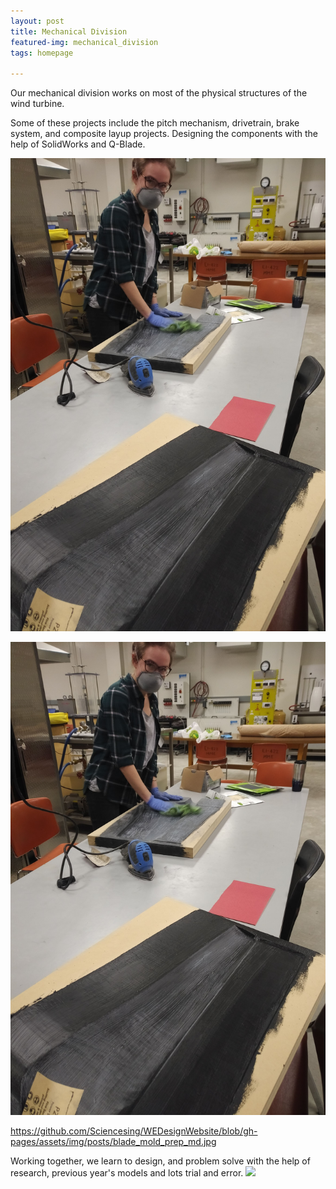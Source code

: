 ```yaml
---
layout: post
title: Mechanical Division
featured-img: mechanical_division
tags: homepage

---
```


Our mechanical division works on most of the physical structures of the wind turbine. 

Some of these projects include the pitch mechanism, drivetrain, brake system, and composite layup projects. Designing the components with the help of SolidWorks and Q-Blade.

![alt text][test]

[test]: https://github.com/Sciencesing/WEDesignWebsite/blob/gh-pages/assets/img/posts/blade_mold_prep_md.jpg

![alt text](https://github.com/Sciencesing/WEDesignWebsite/blob/gh-pages/assets/img/posts/blade_mold_prep_md.jpg "Test")


https://github.com/Sciencesing/WEDesignWebsite/blob/gh-pages/assets/img/posts/blade_mold_prep_md.jpg

Working together, we learn to design, and problem solve with the help of research, previous year's models and lots trial and error.
<img src="{{ site.url }}{{ site.baseurl }}/assets/img/posts/blade_mold_prep_md.jpg">

